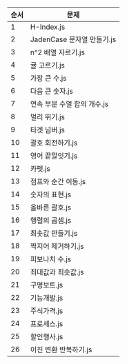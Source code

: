 | 순서 | 문제 |
|-------|-----------|
| 1 | H-Index.js |
| 2 | JadenCase 문자열 만들기.js |
| 3 | n^2 배열 자르기.js |
| 4 | 귤 고르기.js |
| 5 | 가장 큰 수.js |
| 6 | 다음 큰 숫자.js |
| 7 | 연속 부분 수열 합의 개수.js |
| 8 | 멀리 뛰기.js |
| 9 | 타겟 넘버.js |
| 10 | 괄호 회전하기.js |
| 11 | 영어 끝말잇기.js |
| 12 | 카펫.js |
| 13 | 점프와 순간 이동.js |
| 14 | 숫자의 표현.js |
| 15 | 올바른 괄호.js |
| 16 | 행렬의 곱셈.js |
| 17 | 최솟값 만들기.js |
| 18 | 짝지어 제거하기.js |
| 19 | 피보나치 수.js |
| 20 | 최대값과 최솟값.js |
| 21 | 구명보트.js |
| 22 | 기능개발.js |
| 23 | 주식가격.js |
| 24 | 프로세스.js |
| 25 | 할인행사.js |
| 26 | 이진 변환 반복하기.js |
